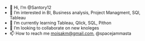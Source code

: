 - 👋 Hi, I’m @Santory12
- 👀 I’m interested in BI, Business analysis, Project Managment, SQl, Tableau
- 🌱 I’m currently learning Tableau, Qlick, SQL, Pithon
- 💞️ I’m looking to collaborate on new knoleges 
- 📫 How to reach me moisakm@gmail.com, @spacejammasta

<!---
Santory12/Santory12 is a ✨ special ✨ repository because its `README.md` (this file) appears on your GitHub profile.
You can click the Preview link to take a look at your changes.
--->
